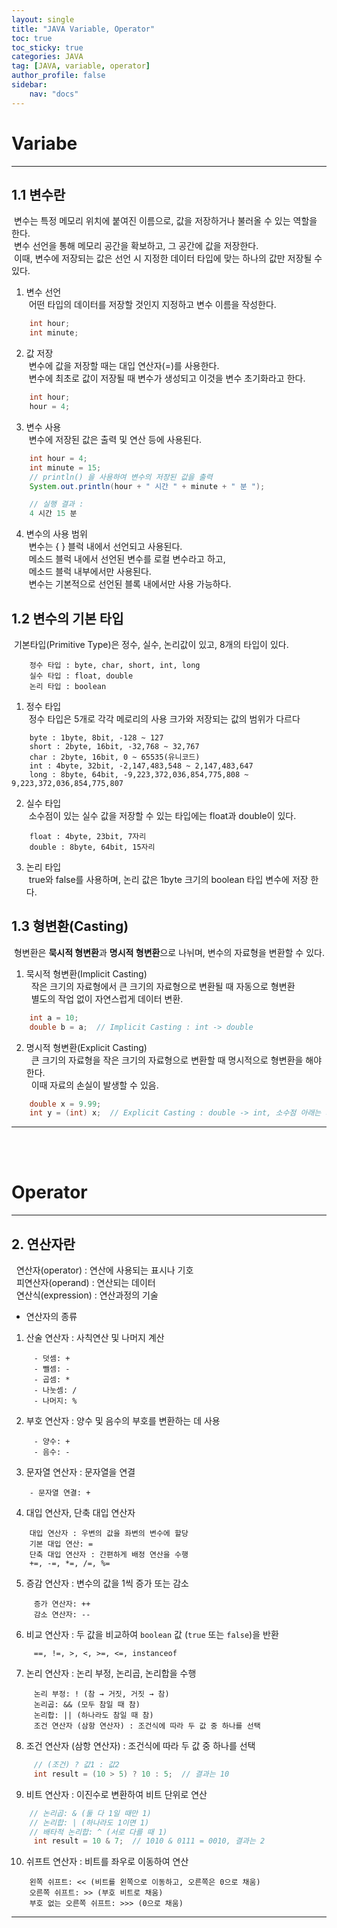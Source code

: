 ```yaml
---
layout: single
title: "JAVA Variable, Operator"
toc: true
toc_sticky: true
categories: JAVA
tag: [JAVA, variable, operator]
author_profile: false
sidebar:
    nav: "docs"
---
```


# Variabe
---
## 1.1 변수란 
&nbsp;변수는 특정 메모리 위치에 붙여진 이름으로, 값을 저장하거나 불러올 수 있는 역할을 한다. <br/>
&nbsp;변수 선언을 통해 메모리 공간을 확보하고, 그 공간에 값을 저장한다. <br/>
&nbsp;이때, 변수에 저장되는 값은 선언 시 지정한 데이터 타입에 맞는 하나의 값만 저장될 수 있다.<br/>

1) 변수 선언 <br/> 
    &nbsp;어떤 타입의 데이터를 저장할 것인지 지정하고 변수 이름을 작성한다.<br/>
```java
    int hour;
    int minute;
```  
 
2) 값 저장<br/>
    &nbsp;변수에 값을 저장할 때는 대입 연산자(=)를 사용한다.<br/>
    &nbsp;변수에 최초로 값이 저장될 때 변수가 생성되고 이것을 변수 초기화라고 한다.<br/>

```java
    int hour;
    hour = 4;
```

3) 변수 사용<br/>
    &nbsp;변수에 저장된 값은 출력 및 연산 등에 사용된다.<br/>

``` java
    int hour = 4;
    int minute = 15;
    // println() 을 사용하여 변수의 저장된 값을 출력
    System.out.println(hour + " 시간 " + minute + " 분 ");
``` 
```java
    // 실행 결과 : 
    4 시간 15 분
```

 4) 변수의 사용 범위<br/>
    &nbsp;변수는 { } 블럭 내에서 선언되고 사용된다. <br/>
    &nbsp;메소드 블럭 내에서 선언된 변수를 로컬 변수라고 하고, <br/>
    &nbsp;메소드 블럭 내부에서만 사용된다.<br/>
    &nbsp;변수는 기본적으로 선언된 블록 내에서만 사용 가능하다.<br/>


## 1.2 변수의 기본 타입
&nbsp;기본타입(Primitive Type)은 정수, 실수, 논리값이 있고, 8개의 타입이 있다.<br/>
```
    정수 타입 : byte, char, short, int, long
    실수 타입 : float, double
    논리 타입 : boolean
```

 1) 정수 타입<br/>
	&nbsp;정수 타입은 5개로 각각 메로리의 사용 크가와 저장되는 값의 범위가 다르다<br/>
```
    byte : 1byte, 8bit, -128 ~ 127
    short : 2byte, 16bit, -32,768 ~ 32,767
    char : 2byte, 16bit, 0 ~ 65535(유니코드)
    int : 4byte, 32bit, -2,147,483,548 ~ 2,147,483,647
    long : 8byte, 64bit, -9,223,372,036,854,775,808 ~ 9,223,372,036,854,775,807
```

 2) 실수 타입<br/>
	&nbsp;소수점이 있는 실수 값을 저장할 수 있는 타입에는 float과 double이 있다.<br/>
```
    float : 4byte, 23bit, 7자리
    double : 8byte, 64bit, 15자리
```

 3) 논리 타입<br/>
	&nbsp;true와 false를 사용하며, 논리 값은 1byte 크기의 boolean 타입 변수에 저장 한다.<br/>


## 1.3 형변환(Casting)
&nbsp;형변환은 **묵시적 형변환**과 **명시적 형변환**으로 나뉘며, 변수의 자료형을 변환할 수 있다. <br/>

 1) 묵시적 형변환(Implicit Casting)<br/>
   &nbsp; 작은 크기의 자료형에서 큰 크기의 자료형으로 변환될 때 자동으로 형변환<br/>
   &nbsp; 별도의 작업 없이 자연스럽게 데이터 변환.<br/>
```java
    int a = 10;
    double b = a;  // Implicit Casting : int -> double
```

 2) 명시적 형변환(Explicit Casting)<br/>
   &nbsp; 큰 크기의 자료형을 작은 크기의 자료형으로 변환할 때 명시적으로 형변환을 해야 한다.<br/>
   &nbsp; 이때 자료의 손실이 발생할 수 있음.<br/>
```java
    double x = 9.99;
    int y = (int) x;  // Explicit Casting : double -> int, 소수점 아래는 제외 됨
```
---
<br/>
<br/>


# Operator
---

## 2. 연산자란
&nbsp; 연산자(operator) : 연산에 사용되는 표시나 기호<br/>
&nbsp; 피연산자(operand) : 연산되는 데이터<br/>
&nbsp; 연산식(expression) : 연산과정의 기술<br/>
 
* 연산자의 종류 <br/> 

 1) 산술 연산자 : 사칙연산 및 나머지 계산<br/>
```
     - 덧셈: +
     - 뺄셈: -
     - 곱셈: *
     - 나눗셈: /
     - 나머지: %
```
 2) 부호 연산자 : 양수 및 음수의 부호를 변환하는 데 사용<br/>
```
     - 양수: +
     - 음수: -
```
 3) 문자열 연산자 : 문자열을 연결<br/>
 ```
     - 문자열 연결: +
```
 4) 대입 연산자, 단축 대입 연산자 <br/>
 ```
     대입 연산자 : 우변의 값을 좌변의 변수에 할당
     기본 대입 연산: =
     단축 대입 연산자 : 간편하게 배정 연산을 수행
     +=, -=, *=, /=, %=
```
 5) 증감 연산자 : 변수의 값을 1씩 증가 또는 감소<br/>
```   
     증가 연산자: ++
     감소 연산자: --
```

 6) 비교 연산자 : 두 값을 비교하여 `boolean` 값 (`true` 또는 `false`)을 반환<br/>
```
     ==, !=, >, <, >=, <=, instanceof    
```    

 7) 논리 연산자 : 논리 부정, 논리곱, 논리합을 수행<br/>
```
     논리 부정: ! (참 → 거짓, 거짓 → 참)
     논리곱: && (모두 참일 때 참)
     논리합: || (하나라도 참일 때 참)
     조건 연산자 (삼항 연산자) : 조건식에 따라 두 값 중 하나를 선택
```

 8) 조건 연산자 (삼항 연산자) : 조건식에 따라 두 값 중 하나를 선택<br/>
```java
     // (조건) ? 값1 : 값2
     int result = (10 > 5) ? 10 : 5;  // 결과는 10
```

 9) 비트 연산자 : 이진수로 변환하여 비트 단위로 연산<br/>
``` java
    // 논리곱: & (둘 다 1일 때만 1)
    // 논리합: | (하나라도 1이면 1)
    // 배타적 논리합: ^ (서로 다를 때 1)
     int result = 10 & 7;  // 1010 & 0111 = 0010, 결과는 2
```

 10) 쉬프트 연산자 : 비트를 좌우로 이동하여 연산<br/>
 ```
     왼쪽 쉬프트: << (비트를 왼쪽으로 이동하고, 오른쪽은 0으로 채움)
     오른쪽 쉬프트: >> (부호 비트로 채움)
     부호 없는 오른쪽 쉬프트: >>> (0으로 채움)
```
---